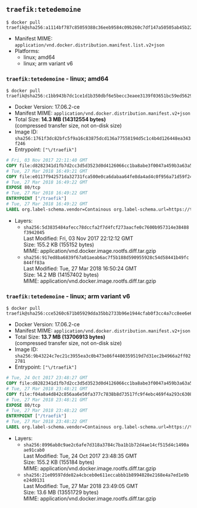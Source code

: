 ## `traefik:tetedemoine`

```console
$ docker pull traefik@sha256:a1114bf787c85059388c36eeb9584c09b260c7df147a50505ab45b224ee53b09
```

-	Manifest MIME: `application/vnd.docker.distribution.manifest.list.v2+json`
-	Platforms:
	-	linux; amd64
	-	linux; arm variant v6

### `traefik:tetedemoine` - linux; amd64

```console
$ docker pull traefik@sha256:c1bb943b7dc1ce1d1b350dbf6e5becc3eaee3139f03651bc59ed562914ee4c3d
```

-	Docker Version: 17.06.2-ce
-	Manifest MIME: `application/vnd.docker.distribution.manifest.v2+json`
-	Total Size: **14.3 MB (14312554 bytes)**  
	(compressed transfer size, not on-disk size)
-	Image ID: `sha256:1761f3dc82bfc5f9a16c83875dcd136a77558194d5c1c4b4d126448ea343f246`
-	Entrypoint: `["\/traefik"]`

```dockerfile
# Fri, 03 Nov 2017 22:11:40 GMT
COPY file:d8282341d1fb7d2cc3d5d3523d0d4126066cc1ba8abe3f0047a459b3a63a5653 in /etc/ssl/certs/ 
# Tue, 27 Mar 2018 16:49:21 GMT
COPY file:e0117f942571da32731fca500e0ca6dabaa64fe8da4ad4c0f956a71d59f245b0 in / 
# Tue, 27 Mar 2018 16:49:22 GMT
EXPOSE 80/tcp
# Tue, 27 Mar 2018 16:49:22 GMT
ENTRYPOINT ["/traefik"]
# Tue, 27 Mar 2018 16:49:22 GMT
LABEL org.label-schema.vendor=Containous org.label-schema.url=https://traefik.io org.label-schema.name=Traefik org.label-schema.description=A modern reverse-proxy org.label-schema.version=v1.6.0-rc2 org.label-schema.docker.schema-version=1.0
```

-	Layers:
	-	`sha256:5d3835484afecc78dccfa2f7d4fcf273aacfe0c7600b957314e38488f3942045`  
		Last Modified: Fri, 03 Nov 2017 22:12:12 GMT  
		Size: 155.2 KB (155152 bytes)  
		MIME: application/vnd.docker.image.rootfs.diff.tar.gzip
	-	`sha256:917ed8ba6839f67a01aeab6ac7f5b188d590955928c54d58441b49fc844ff83a`  
		Last Modified: Tue, 27 Mar 2018 16:50:24 GMT  
		Size: 14.2 MB (14157402 bytes)  
		MIME: application/vnd.docker.image.rootfs.diff.tar.gzip

### `traefik:tetedemoine` - linux; arm variant v6

```console
$ docker pull traefik@sha256:cce5260c671b05929dda35bb2733b96e1944cfab0f3cc4a7cc8ee6e6fc3425ef
```

-	Docker Version: 17.06.2-ce
-	Manifest MIME: `application/vnd.docker.distribution.manifest.v2+json`
-	Total Size: **13.7 MB (13706913 bytes)**  
	(compressed transfer size, not on-disk size)
-	Image ID: `sha256:9b43224c7ec21c3955ea3c0b473e86f4400359519d7d31ec2b4966a2ff022781`
-	Entrypoint: `["\/traefik"]`

```dockerfile
# Tue, 24 Oct 2017 23:48:27 GMT
COPY file:d8282341d1fb7d2cc3d5d3523d0d4126066cc1ba8abe3f0047a459b3a63a5653 in /etc/ssl/certs/ 
# Tue, 27 Mar 2018 23:48:21 GMT
COPY file:f04a0a4d842c856aa6e50fa377c7838b8d73517fc9f4ebc469f4a293c63083d8 in / 
# Tue, 27 Mar 2018 23:48:21 GMT
EXPOSE 80/tcp
# Tue, 27 Mar 2018 23:48:22 GMT
ENTRYPOINT ["/traefik"]
# Tue, 27 Mar 2018 23:48:22 GMT
LABEL org.label-schema.vendor=Containous org.label-schema.url=https://traefik.io org.label-schema.name=Traefik org.label-schema.description=A modern reverse-proxy org.label-schema.version=v1.6.0-rc2 org.label-schema.docker.schema-version=1.0
```

-	Layers:
	-	`sha256:8996ab8c9ae2c6afe7d318a3784c7ba1b1b72d4ae14cf515d4c1490aae91cab0`  
		Last Modified: Tue, 24 Oct 2017 23:48:35 GMT  
		Size: 155.2 KB (155184 bytes)  
		MIME: application/vnd.docker.image.rootfs.diff.tar.gzip
	-	`sha256:21e09597dde82a4cbceb0e611eccabbb1b8994828e2168e4a7ed1e9be24d0131`  
		Last Modified: Tue, 27 Mar 2018 23:49:05 GMT  
		Size: 13.6 MB (13551729 bytes)  
		MIME: application/vnd.docker.image.rootfs.diff.tar.gzip

